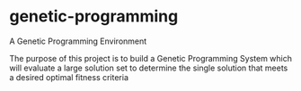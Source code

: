 genetic-programming
===================

A Genetic Programming Environment

The purpose of this project is to build a Genetic Programming System which will evaluate a large solution set to determine
the single solution that meets a desired optimal fitness criteria
